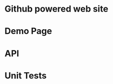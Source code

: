 Github powered web site
==============================

Demo Page
==============


API
==============


Unit Tests
==============
